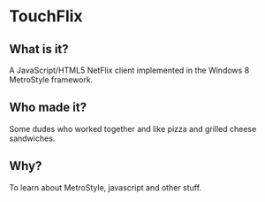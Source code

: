 # TouchFlix

## What is it?

A JavaScript/HTML5 NetFlix client implemented in the Windows 8 MetroStyle framework.

## Who made it?

Some dudes who worked together and like pizza and grilled cheese sandwiches.

## Why?

To learn about MetroStyle, javascript and other stuff.
